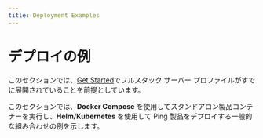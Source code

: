 ```yaml
---
title: Deployment Examples
---
```

<!--
# Deployment Examples

This section assumes you have already deployed the full-stack server profile in [Get Started](../get-started/introduction.md).

In this section, you will find examples for using **Docker Compose** for running standalone product containers and **Helm/Kubernetes** to deploy Ping products in typical combinations. 
-->

# デプロイの例

このセクションでは、[Get Started](../get-started/introduction.md)でフルスタック サーバー プロファイルがすでに展開されていることを前提としています。

このセクションでは、**Docker Compose** を使用してスタンドアロン製品コンテナーを実行し、**Helm/Kubernetes** を使用して Ping 製品をデプロイする一般的な組み合わせの例を示します。

